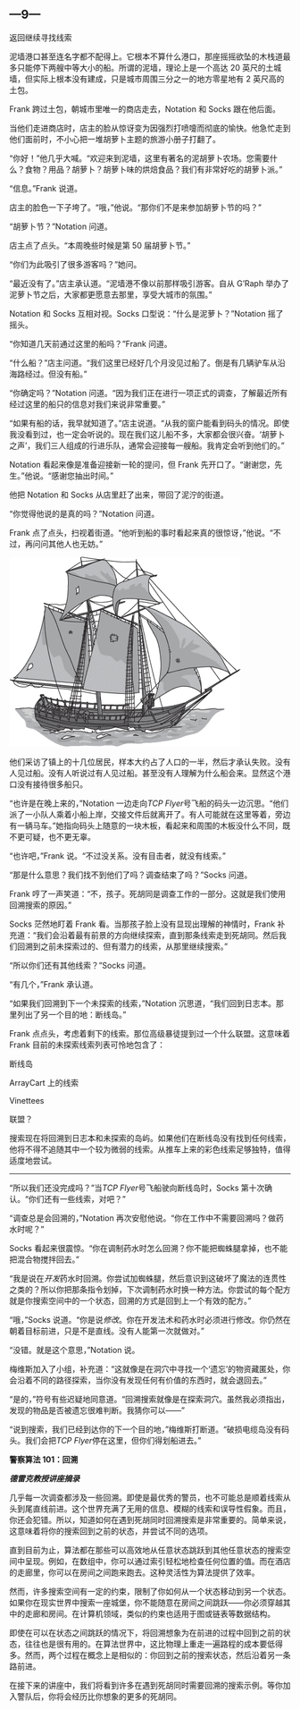 ## —9—

返回继续寻找线索

泥墙港口甚至连名字都不配得上。它根本不算什么港口，那座摇摇欲坠的木栈道最多只能停下两艘中等大小的船。所谓的泥墙，理论上是一个高达 20 英尺的土城墙，但实际上根本没有建成，只是城市周围三分之一的地方零星地有 2 英尺高的土包。

Frank 跨过土包，朝城市里唯一的商店走去，Notation 和 Socks 跟在他后面。

当他们走进商店时，店主的脸从惊讶变为因强烈打喷嚏而彻底的愉快。他急忙走到他们面前时，不小心把一堆胡萝卜主题的旅游小册子打翻了。

“你好！”他几乎大喊。“欢迎来到泥墙，这里有著名的泥胡萝卜农场。您需要什么？食物？用品？胡萝卜？胡萝卜味的烘焙食品？我们有非常好吃的胡萝卜派。”

“信息。”Frank 说道。

店主的脸色一下子垮了。“哦，”他说。“那你们不是来参加胡萝卜节的吗？”

“胡萝卜节？”Notation 问道。

店主点了点头。“本周晚些时候是第 50 届胡萝卜节。”

“你们为此吸引了很多游客吗？”她问。

“最近没有了。”店主承认道。“泥墙港不像以前那样吸引游客。自从 G’Raph 举办了泥萝卜节之后，大家都更愿意去那里，享受大城市的氛围。”

Notation 和 Socks 互相对视。Socks 口型说：“什么是泥萝卜？”Notation 摇了摇头。

“你知道几天前通过这里的船吗？”Frank 问道。

“什么船？”店主问道。“我们这里已经好几个月没见过船了。倒是有几辆驴车从沿海路经过。但没有船。”

“你确定吗？”Notation 问道。“因为我们正在进行一项正式的调查，了解最近所有经过这里的船只的信息对我们来说非常重要。”

“如果有船的话，我早就知道了。”店主说道。“从我的窗户能看到码头的情况。即使我没看到过，也一定会听说的。现在我们这儿船不多，大家都会很兴奋。‘胡萝卜之声’，我们三人组成的行进乐队，通常会迎接每一艘船。我肯定会听到他们的。”

Notation 看起来像是准备迎接新一轮的提问，但 Frank 先开口了。“谢谢您，先生。”他说。“感谢您抽出时间。”

他把 Notation 和 Socks 从店里赶了出来，带回了泥泞的街道。

“你觉得他说的是真的吗？”Notation 问道。

Frank 点了点头，扫视着街道。“他听到船的事时看起来真的很惊讶，”他说。“不过，再问问其他人也无妨。”

![image](img/f0067-01.jpg)

他们采访了镇上的十几位居民，样本大约占了人口的一半，然后才承认失败。没有人见过船。没有人听说过有人见过船。甚至没有人理解为什么船会来。显然这个港口没有接待很多船只。

“也许是在晚上来的，”Notation 一边走向*TCP Flyer*号飞船的码头一边沉思。“他们派了一小队人乘着小船上岸，交接文件后就离开了。有人可能就在这里等着，旁边有一辆马车。”她指向码头上随意的一块木板，看起来和周围的木板没什么不同，既不更可疑，也不更无辜。

“也许吧，”Frank 说。“不过没关系。没有目击者，就没有线索。”

“那是什么意思？我们找不到他们了吗？调查结束了吗？”Socks 问道。

Frank 哼了一声笑道：“不，孩子。死胡同是调查工作的一部分。这就是我们使用回溯搜索的原因。”

Socks 茫然地盯着 Frank 看。当那孩子脸上没有显现出理解的神情时，Frank 补充道：“我们会沿着最有前景的方向继续探索，直到那条线索走到死胡同。然后我们回溯到之前未探索过的、但有潜力的线索，从那里继续搜索。”

“所以你们还有其他线索？”Socks 问道。

“有几个，”Frank 承认道。

“如果我们回溯到下一个未探索的线索，”Notation 沉思道，“我们回到日志本。那里列出了另一个目的地：断线岛。”

Frank 点点头，考虑着剩下的线索。那位高级暴徒提到过一个什么联盟。这意味着 Frank 目前的未探索线索列表可怜地包含了：

断线岛

ArrayCart 上的线索

Vinettees

联盟？

搜索现在将回溯到日志本和未探索的岛屿。如果他们在断线岛没有找到任何线索，他将不得不追随其中一个较为微弱的线索。从推车上来的彩色线索足够独特，值得适度地尝试。

_____________________

“所以我们还没完成吗？”当*TCP Flyer*号飞船驶向断线岛时，Socks 第十次确认。“你们还有一些线索，对吧？”

“调查总是会回溯的，”Notation 再次安慰他说。“你在工作中不需要回溯吗？做药水时呢？”

Socks 看起来很震惊。“你在调制药水时怎么回溯？你不能把蜘蛛腿拿掉，也不能把混合物搅拌回去。”

“我是说在*开发*药水时回溯。你尝试加蜘蛛腿，然后意识到这破坏了魔法的连贯性之类的？所以你把那条指令划掉，下次调制药水时换一种方法。你尝试的每个配方就是你搜索空间中的一个状态，回溯的方式是回到上一个有效的配方。”

“哦，”Socks 说道。“你是说*修改*。你在开发法术和药水时必须进行修改。你仍然在朝着目标前进，只是不是直线。没有人能第一次就做对。”

“没错。就是这个意思，”Notation 说。

梅维斯加入了小组，补充道：“这就像是在洞穴中寻找一个‘遗忘’的物资藏匿处，你会沿着不同的路径探索，当你没有发现任何有价值的东西时，就会退回去。”

“是的，”符号有些迟疑地同意道。“回溯搜索就像是在探索洞穴。虽然我必须指出，发现的物品是否被遗忘很难判断。我猜你可以——”

“说到搜索，我们已经到达你的下一个目的地，”梅维斯打断道。“破损电缆岛没有码头。我们会把*TCP Flyer*停在这里，但你们得划船进去。”

**警察算法 101：回溯**

***德雷克教授讲座摘录***

几乎每一次调查都涉及一些回溯。即使是最优秀的警员，也不可能总是顺着线索从头到尾直线前进。这个世界充满了无用的信息、模糊的线索和误导性假象。而且，你还会犯错。所以，知道如何在遇到死胡同时回溯搜索是非常重要的。简单来说，这意味着将你的搜索回到之前的状态，并尝试不同的选项。

直到目前为止，算法都在那些可以高效地从任意状态跳跃到其他任意状态的搜索空间中呈现。例如，在数组中，你可以通过索引轻松地检查任何位置的值。而在酒店的走廊里，你可以在房间之间跑来跑去。这种灵活性为算法提供了效率。

然而，许多搜索空间有一定的约束，限制了你如何从一个状态移动到另一个状态。如果你在现实世界中搜索一座城堡，你不能随意在房间之间跳跃——你必须穿越其中的走廊和房间。在计算机领域，类似的约束也适用于图或链表等数据结构。

即使在可以在状态之间跳跃的情况下，将回溯想象为在前进的过程中回到之前的状态，往往也是很有用的。在算法世界中，这比物理上重走一遍路程的成本要低得多。然而，两个过程在概念上是相似的：你回到之前的搜索状态，然后沿着另一条路前进。

在接下来的讲座中，我们将看到许多在遇到死胡同时需要回溯的搜索示例。等你加入警队后，你将会经历比你想象的更多的死胡同。
